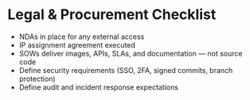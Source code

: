 # Legal & Procurement Checklist

- NDAs in place for any external access
- IP assignment agreement executed
- SOWs deliver images, APIs, SLAs, and documentation — not source code
- Define security requirements (SSO, 2FA, signed commits, branch protection)
- Define audit and incident response expectations